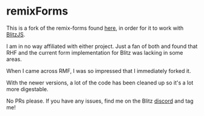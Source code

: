 # remixForms

This is a fork of the remix-forms found [here], in order for it to work with [BlitzJS].

I am in no way affiliated with either project.  Just a fan of both and found that RHF and the current form implementation for Blitz was lacking in some areas.

When I came across RMF, I was so impressed that I immediately forked it.

With the newer versions, a lot of the code has been cleaned up so it's a lot more digestable.

No PRs please.  If you have any issues, find me on the Blitz [discord] and tag me!

[here]: https://remix-forms.seasoned.cc/
[BlitzJS]: https://blitzjs.com/
[discord]: https://discord.blitzjs.com/
